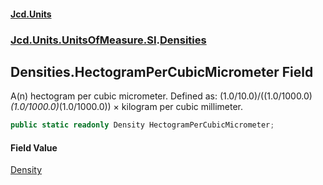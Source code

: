 #### [Jcd.Units](index.md 'index')
### [Jcd.Units.UnitsOfMeasure.SI](Jcd.Units.UnitsOfMeasure.SI.md 'Jcd.Units.UnitsOfMeasure.SI').[Densities](Densities.md 'Jcd.Units.UnitsOfMeasure.SI.Densities')

## Densities.HectogramPerCubicMicrometer Field

A(n) hectogram per cubic micrometer. Defined as: (1.0/10.0)/((1.0/1000.0)*(1.0/1000.0)*(1.0/1000.0)) × kilogram per cubic millimeter.

```csharp
public static readonly Density HectogramPerCubicMicrometer;
```

#### Field Value
[Density](Density.md 'Jcd.Units.UnitTypes.Density')